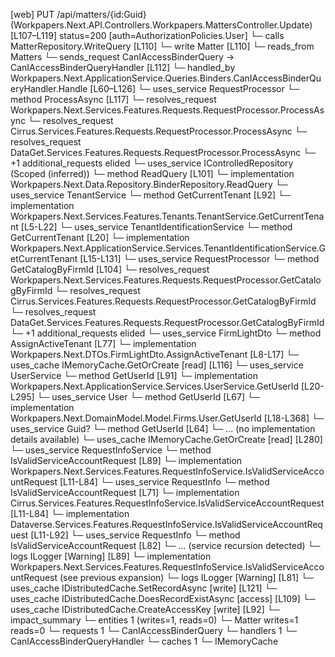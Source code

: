 [web] PUT /api/matters/{id:Guid}  (Workpapers.Next.API.Controllers.Workpapers.MattersController.Update)  [L107–L119] status=200 [auth=AuthorizationPolicies.User]
  └─ calls MatterRepository.WriteQuery [L110]
  └─ write Matter [L110]
    └─ reads_from Matters
  └─ sends_request CanIAccessBinderQuery -> CanIAccessBinderQueryHandler [L112]
    └─ handled_by Workpapers.Next.ApplicationService.Queries.Binders.CanIAccessBinderQueryHandler.Handle [L60–L126]
      └─ uses_service RequestProcessor
        └─ method ProcessAsync [L117]
          └─ resolves_request Workpapers.Next.Services.Features.Requests.RequestProcessor.ProcessAsync
          └─ resolves_request Cirrus.Services.Features.Requests.RequestProcessor.ProcessAsync
          └─ resolves_request DataGet.Services.Features.Requests.RequestProcessor.ProcessAsync
          └─ +1 additional_requests elided
      └─ uses_service IControlledRepository<Binder> (Scoped (inferred))
        └─ method ReadQuery [L101]
          └─ implementation Workpapers.Next.Data.Repository.BinderRepository.ReadQuery
      └─ uses_service TenantService
        └─ method GetCurrentTenant [L92]
          └─ implementation Workpapers.Next.Services.Features.Tenants.TenantService.GetCurrentTenant [L5-L22]
            └─ uses_service TenantIdentificationService
              └─ method GetCurrentTenant [L20]
                └─ implementation Workpapers.Next.ApplicationService.Services.TenantIdentificationService.GetCurrentTenant [L15-L131]
                  └─ uses_service RequestProcessor
                    └─ method GetCatalogByFirmId [L104]
                      └─ resolves_request Workpapers.Next.Services.Features.Requests.RequestProcessor.GetCatalogByFirmId
                      └─ resolves_request Cirrus.Services.Features.Requests.RequestProcessor.GetCatalogByFirmId
                      └─ resolves_request DataGet.Services.Features.Requests.RequestProcessor.GetCatalogByFirmId
                      └─ +1 additional_requests elided
                  └─ uses_service FirmLightDto
                    └─ method AssignActiveTenant [L77]
                      └─ implementation Workpapers.Next.DTOs.FirmLightDto.AssignActiveTenant [L8-L17]
                  └─ uses_cache IMemoryCache.GetOrCreate [read] [L116]
      └─ uses_service UserService
        └─ method GetUserId [L91]
          └─ implementation Workpapers.Next.ApplicationService.Services.UserService.GetUserId [L20-L295]
            └─ uses_service User
              └─ method GetUserId [L67]
                └─ implementation Workpapers.Next.DomainModel.Model.Firms.User.GetUserId [L18-L368]
            └─ uses_service Guid?
              └─ method GetUserId [L64]
                └─ ... (no implementation details available)
            └─ uses_cache IMemoryCache.GetOrCreate [read] [L280]
      └─ uses_service RequestInfoService
        └─ method IsValidServiceAccountRequest [L89]
          └─ implementation Workpapers.Next.Services.Features.RequestInfoService.IsValidServiceAccountRequest [L11-L84]
            └─ uses_service RequestInfo
              └─ method IsValidServiceAccountRequest [L71]
                └─ implementation Cirrus.Services.Features.RequestInfoService.IsValidServiceAccountRequest [L11-L84]
                └─ implementation Dataverse.Services.Features.RequestInfoService.IsValidServiceAccountRequest [L11-L92]
                  └─ uses_service RequestInfo
                    └─ method IsValidServiceAccountRequest [L82]
                      └─ ... (service recursion detected)
                  └─ logs ILogger<IRequestInfoService> [Warning] [L89]
                └─ implementation Workpapers.Next.Services.Features.RequestInfoService.IsValidServiceAccountRequest (see previous expansion)
            └─ logs ILogger<IRequestInfoService> [Warning] [L81]
      └─ uses_cache IDistributedCache.SetRecordAsync [write] [L121]
      └─ uses_cache IDistributedCache.DoesRecordExistAsync [access] [L109]
      └─ uses_cache IDistributedCache.CreateAccessKey [write] [L92]
  └─ impact_summary
    └─ entities 1 (writes=1, reads=0)
      └─ Matter writes=1 reads=0
    └─ requests 1
      └─ CanIAccessBinderQuery
    └─ handlers 1
      └─ CanIAccessBinderQueryHandler
    └─ caches 1
      └─ IMemoryCache

